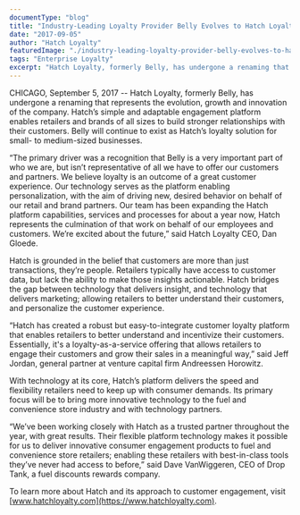 ```yaml
---
documentType: "blog"
title: "Industry-Leading Loyalty Provider Belly Evolves to Hatch Loyalty, Expanding Engagement Platform Offerings"
date: "2017-09-05"
author: "Hatch Loyalty"
featuredImage: "./industry-leading-loyalty-provider-belly-evolves-to-hatch.png"
tags: "Enterprise Loyalty"
excerpt: "Hatch Loyalty, formerly Belly, has undergone a renaming that represents the evolution, growth and innovation of the company. Hatch’s simple and adaptable engagement platform enables retailers and brands of all sizes to build stronger relationships with their customers."
---
```


CHICAGO, September 5, 2017 -- Hatch Loyalty, formerly Belly, has undergone a renaming that represents the evolution, growth and innovation of the company. Hatch’s simple and adaptable engagement platform enables retailers and brands of all sizes to build stronger relationships with their customers. Belly will continue to exist as Hatch’s loyalty solution for small- to medium-sized businesses.

“The primary driver was a recognition that Belly is a very important part of who we are, but isn’t representative of all we have to offer our customers and partners. We believe loyalty is an outcome of a great customer experience.  Our technology serves as the platform enabling personalization, with the aim of driving new, desired behavior on behalf of our retail and brand partners.  Our team has been expanding the Hatch platform capabilities, services and processes for about a year now, Hatch represents the culmination of that work on behalf of our employees and customers. We’re excited about the future,” said Hatch Loyalty CEO, Dan Gloede.

Hatch is grounded in the belief that customers are more than just transactions, they’re people. Retailers typically have access to customer data, but lack the ability to make those insights actionable. Hatch bridges the gap between technology that delivers insight, and technology that delivers marketing; allowing retailers to better understand their customers, and personalize the customer experience.

“Hatch has created a robust but easy-to-integrate customer loyalty platform that enables retailers to better understand and incentivize their customers.  Essentially, it's a loyalty-as-a-service offering that allows retailers to engage their customers and grow their sales in a meaningful way,” said Jeff Jordan, general partner at venture capital firm Andreessen Horowitz.

With technology at its core, Hatch’s platform delivers the speed and flexibility retailers need to keep up with consumer demands. Its primary focus will be to bring more innovative technology to the fuel and convenience store industry and with technology partners.

“We’ve been working closely with Hatch as a trusted partner throughout the year, with great results. Their flexible platform technology makes it possible for us to deliver innovative consumer engagement products to fuel and convenience store retailers; enabling these retailers with best-in-class tools they’ve never had access to before,” said Dave VanWiggeren, CEO of Drop Tank, a fuel discounts rewards company.

To learn more about Hatch and its approach to customer engagement, visit [www.hatchloyalty.com](https://www.hatchloyalty.com).

